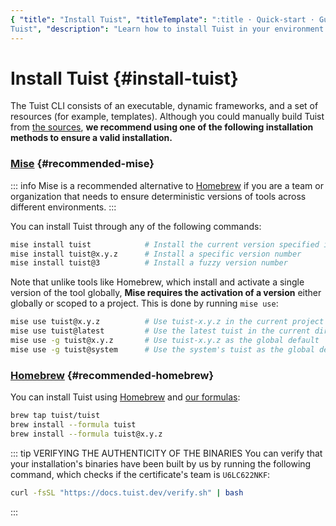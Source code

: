 ```yaml
---
{ "title": "Install Tuist", "titleTemplate": ":title · Quick-start · Guides ·
Tuist", "description": "Learn how to install Tuist in your environment." }
---
```

# Install Tuist {#install-tuist}

The Tuist CLI consists of an executable, dynamic frameworks, and a set of
resources (for example, templates). Although you could manually build Tuist from
[the sources](https://github.com/tuist/tuist), **we recommend using one of the
following installation methods to ensure a valid installation.**

### <a href="https://github.com/jdx/mise">Mise</a> {#recommended-mise}

::: info Mise is a recommended alternative to [Homebrew](https://brew.sh) if you
are a team or organization that needs to ensure deterministic versions of tools
across different environments. :::

You can install Tuist through any of the following commands:

```bash
mise install tuist            # Install the current version specified in .tool-versions/.mise.toml
mise install tuist@x.y.z      # Install a specific version number
mise install tuist@3          # Install a fuzzy version number
```

Note that unlike tools like Homebrew, which install and activate a single
version of the tool globally, **Mise requires the activation of a version**
either globally or scoped to a project. This is done by running `mise use`:

```bash
mise use tuist@x.y.z          # Use tuist-x.y.z in the current project
mise use tuist@latest         # Use the latest tuist in the current directory
mise use -g tuist@x.y.z       # Use tuist-x.y.z as the global default
mise use -g tuist@system      # Use the system's tuist as the global default
```

### <a href="https://brew.sh">Homebrew</a> {#recommended-homebrew}

You can install Tuist using [Homebrew](https://brew.sh) and [our
formulas](https://github.com/tuist/homebrew-tuist):

```bash
brew tap tuist/tuist
brew install --formula tuist
brew install --formula tuist@x.y.z
```

::: tip VERIFYING THE AUTHENTICITY OF THE BINARIES You can verify that your
installation's binaries have been built by us by running the following command,
which checks if the certificate's team is `U6LC622NKF`:

```bash
curl -fsSL "https://docs.tuist.dev/verify.sh" | bash
```
:::
